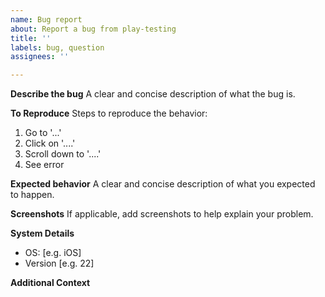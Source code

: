 ```yaml
---
name: Bug report
about: Report a bug from play-testing
title: ''
labels: bug, question
assignees: ''

---
```


**Describe the bug**
A clear and concise description of what the bug is.

**To Reproduce**
Steps to reproduce the behavior:
1. Go to '...'
2. Click on '....'
3. Scroll down to '....'
4. See error

**Expected behavior**
A clear and concise description of what you expected to happen.

**Screenshots**
If applicable, add screenshots to help explain your problem.

**System Details**
 - OS: [e.g. iOS]
 - Version [e.g. 22]

**Additional Context**
